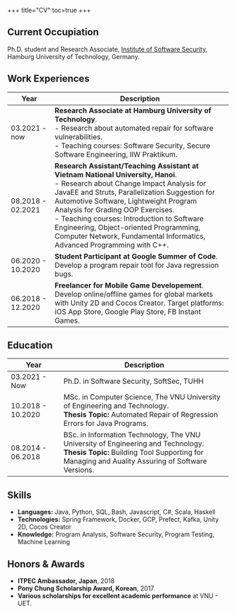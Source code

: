 +++
title="CV"
toc=true
+++

## Current Occupiation
Ph.D. student and Research Associate, [Institute of Software Security](https://www.tuhh.de/softsec/), Hamburg University of Technology, Germany.

## Work Experiences
| Year                | Description |
| ------------------- | -------------------------------------- |
| 03.2021 - now | **Research Associate at Hamburg University of Technology**. <br/>- Research about automated repair for software vulnerabilities. <br/>- Teaching courses: Software Security, Secure Software Engineering, IIW Praktikum. |
| 08.2018 - 02.2021 | **Research Assistant/Teaching Assistant at Vietnam National University, Hanoi**. <br/>- Research about Change Impact Analysis for JavaEE and Struts, Parallelization Suggestion for Automotive Software, Lightweight Program Analysis for Grading OOP Exercises. <br/>- Teaching courses: Introduction to Software Engineering, Object-oriented Programming, Computer Network, Fundamental Informatics, Advanced Programming with C++. |
| 06.2020 - 10.2020 | **Student Participant at Google Summer of Code**. <br/>Develop a program repair tool for Java regression bugs. |
| 06.2018 - 12.2020 | **Freelancer for Mobile Game Developement**. <br/>Develop online/offline games for global markets with Unity 2D and Cocos Creator. Target platforms: iOS App Store, Google Play Store, FB Instant Games.|

## Education
| Year                | Description                                                                                                             |
| ------------------- | ----------------------------------------------------------------------------------------------------------------------- |
| 03.2021 - Now      | Ph.D. in Software Security, SoftSec, TUHH                                               |
| 10.2018 - 10.2020 | MSc. in Computer Science, The VNU University of Engineering and Technology. <br/>**Thesis Topic:** Automated Repair of Regression Errors for Java Programs. |
| 08.2014 - 06.2018 | BSc. in Information Technology, The VNU University of Engineering and Technology. <br/>**Thesis Topic:** Building Tool Supporting for Managing and Auality Assuring of Software Versions. |

## Skills
- **Languages:** Java, Python, SQL, Bash, Javascript, C#, Scala, Haskell
- **Technologies:** Spring Framework, Docker, GCP, Prefect, Kafka, Unity 2D, Cocos Creator
- **Knowledge:** Program Analysis, Software Security, Program Testing, Machine Learning

## Honors & Awards
- **ITPEC Ambassador, Japan**, 2018
- **Pony Chung Scholarship Award, Korean**, 2017
- **Various scholarships for excellent academic performance** at VNU - UET.
